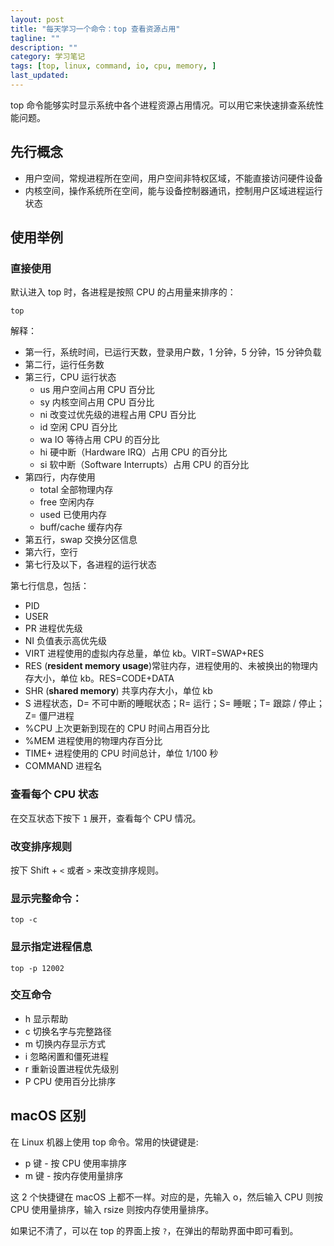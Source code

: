 ```yaml
---
layout: post
title: "每天学习一个命令：top 查看资源占用"
tagline: ""
description: ""
category: 学习笔记
tags: [top, linux, command, io, cpu, memory, ]
last_updated:
---
```



top 命令能够实时显示系统中各个进程资源占用情况。可以用它来快速排查系统性能问题。

## 先行概念

- 用户空间，常规进程所在空间，用户空间非特权区域，不能直接访问硬件设备
- 内核空间，操作系统所在空间，能与设备控制器通讯，控制用户区域进程运行状态

## 使用举例

### 直接使用

默认进入 top 时，各进程是按照 CPU 的占用量来排序的：

	top

解释：

- 第一行，系统时间，已运行天数，登录用户数，1 分钟，5 分钟，15 分钟负载
- 第二行，运行任务数
- 第三行，CPU 运行状态
	- us 用户空间占用 CPU 百分比
	- sy 内核空间占用 CPU 百分比
	- ni 改变过优先级的进程占用 CPU 百分比
	- id 空闲 CPU 百分比
    - wa IO 等待占用 CPU 的百分比
	- hi 硬中断（Hardware IRQ）占用 CPU 的百分比
	- si 软中断（Software Interrupts）占用 CPU 的百分比
- 第四行，内存使用
	- total 全部物理内存
	- free 空闲内存
	- used 已使用内存
	- buff/cache 缓存内存
- 第五行，swap 交换分区信息
- 第六行，空行
- 第七行及以下，各进程的运行状态

第七行信息，包括：

- PID
- USER
- PR 进程优先级
- NI 负值表示高优先级
- VIRT 进程使用的虚拟内存总量，单位 kb。VIRT=SWAP+RES
- RES (**resident memory usage**)常驻内存，进程使用的、未被换出的物理内存大小，单位 kb。RES=CODE+DATA
- SHR (**shared memory**) 共享内存大小，单位 kb
- S  进程状态，D= 不可中断的睡眠状态；R= 运行；S= 睡眠；T= 跟踪 / 停止；Z= 僵尸进程
- %CPU 上次更新到现在的 CPU 时间占用百分比
- %MEM 进程使用的物理内存百分比
- TIME+ 进程使用的 CPU 时间总计，单位 1/100 秒
- COMMAND 进程名

### 查看每个 CPU 状态
在交互状态下按下 `1` 展开，查看每个 CPU 情况。

### 改变排序规则
按下 Shift + `<` 或者 `>` 来改变排序规则。

### 显示完整命令：

	top -c

### 显示指定进程信息

	top -p 12002

### 交互命令

- h 显示帮助
- c 切换名字与完整路径
- m 切换内存显示方式
- i 忽略闲置和僵死进程
- r 重新设置进程优先级别
- P CPU 使用百分比排序



## macOS 区别
在 Linux 机器上使用 top 命令。常用的快键键是:

 * p 键 - 按 CPU 使用率排序
 * m 键 - 按内存使用量排序

这 2 个快捷键在 macOS 上都不一样。对应的是，先输入 o，然后输入 CPU 则按 CPU 使用量排序，输入 rsize 则按内存使用量排序。

如果记不清了，可以在 top 的界面上按 `?`，在弹出的帮助界面中即可看到。

